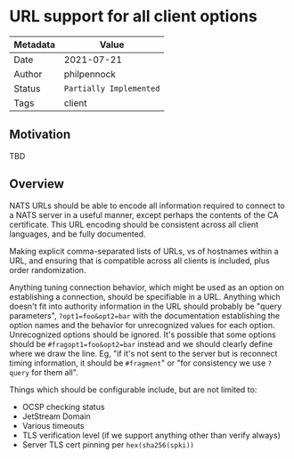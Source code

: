 # URL support for all client options

| Metadata | Value                     |
|----------|---------------------------|
| Date     | 2021-07-21            |
| Author   | philpennock           |
| Status   | `Partially Implemented`   |
| Tags     | client         |

## Motivation

TBD

## Overview

NATS URLs should be able to encode all information required to connect to a NATS server in a useful manner, except perhaps the contents of the CA certificate.  This URL encoding should be consistent across all client languages, and be fully documented.

Making explicit comma-separated lists of URLs, vs of hostnames within a URL, and ensuring that is compatible across all clients is included, plus order randomization.

Anything tuning connection behavior, which might be used as an option on establishing a connection, should be specifiable in a URL.  Anything which doesn't fit into authority information in the URL should probably be "query parameters", `?opt1=foo&opt2=bar` with the documentation establishing the option names and the behavior for unrecognized values for each option.  Unrecognized options should be ignored.  It's possible that some options should be `#fragopt1=foo&opt2=bar` instead and we should clearly define where we draw the line.  Eg, "if it's not sent to the server but is reconnect timing information, it should be `#fragment`" or "for consistency we use `?query` for them all".

Things which should be configurable include, but are not limited to:

 * OCSP checking status
 * JetStream Domain
 * Various timeouts
 * TLS verification level (if we support anything other than verify always)
 * Server TLS cert pinning per `hex(sha256(spki))`

